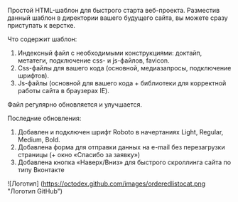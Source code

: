 Простой HTML-шаблон для быстрого старта веб-проекта. Разместив данный шаблон в директории вашего будущего сайта, вы можете сразу приступать к верстке.

Что содержит шаблон:
1. Индексный файл с необходимыми конструкциями: доктайп, метатеги, подключение css- и js-файлов, favicon.
2. Css-файлы для вашего кода (основной, медиазапросы, подключение шрифтов).
3. Js-файлы (основной для вашего кода + библиотеки для корректной работы сайта в браузерах IE).

Файл регулярно обновляется и улучшается. 

Последние обновления:
1. Добавлен и подключен шрифт Roboto в начертаниях Light, Regular, Medium, Bold.
2. Добавлена форма для отправки данных на e-mail без перезагрузки страницы (+ окно «Спасибо за заявку»)
3. Добавлена кнопка «Наверх/Вниз» для быстрого скроллинга сайта по типу Вконтакте

![Логотип] (https://octodex.github.com/images/orderedlistocat.png "Логотип GitHub")
